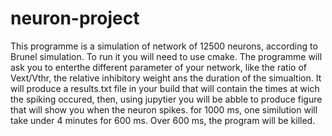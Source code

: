 # neuron-project
This programme is a simulation of network of 12500 neurons, according to Brunel simulation.
To run it you will need to use cmake. The programme will ask you to enterthe different parameter of your network, like the ratio of Vext/Vthr, the relative inhibitory weight ans the duration of the simualtion. 
It will produce a results.txt file in your build that will contain the times at wich the spiking occured, then, using jupytier you will be abble to produce figure that will show you when the neuron spikes. 
for 1000 ms, one similution will take under 4 minutes for 600 ms. Over 600 ms, the program will be killed. 
